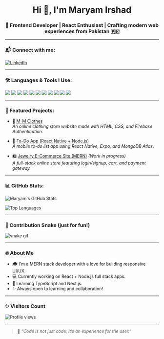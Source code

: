 <h1 align="center">Hi 👋, I'm Maryam Irshad</h1>
<h3 align="center">🚀 Frontend Developer | React Enthusiast | Crafting modern web experiences from Pakistan 🇵🇰</h3>

---

### 📬 Connect with me:

[![LinkedIn](https://img.shields.io/badge/-LinkedIn-0077B5?style=flat&logo=linkedin&logoColor=white)](https://www.linkedin.com/in/maryam-irshad-720179357/)
<!-- Add more links like portfolio or email if needed -->

---

### 🛠 Languages & Tools I Use:

<p align="left">
  <img src="https://img.shields.io/badge/HTML5-E34F26?style=flat&logo=html5&logoColor=white"/>
  <img src="https://img.shields.io/badge/CSS3-1572B6?style=flat&logo=css3&logoColor=white"/>
  <img src="https://img.shields.io/badge/JavaScript-F7DF1E?style=flat&logo=javascript&logoColor=black"/>
  <img src="https://img.shields.io/badge/TailwindCSS-38B2AC?style=flat&logo=tailwind-css&logoColor=white"/>
  <img src="https://img.shields.io/badge/Bootstrap-7952B3?style=flat&logo=bootstrap&logoColor=white"/>
  <img src="https://img.shields.io/badge/React-61DAFB?style=flat&logo=react&logoColor=black"/>
  <img src="https://img.shields.io/badge/Node.js-339933?style=flat&logo=node.js&logoColor=white"/>
  <img src="https://img.shields.io/badge/Express.js-000000?style=flat&logo=express&logoColor=white"/>
  <img src="https://img.shields.io/badge/MongoDB-47A248?style=flat&logo=mongodb&logoColor=white"/>
  <img src="https://img.shields.io/badge/Firebase-FFCA28?style=flat&logo=firebase&logoColor=black"/>
  <img src="https://img.shields.io/badge/Visual%20Studio%20Code-007ACC?style=flat&logo=visual-studio-code&logoColor=white"/>
</p>

---

### 📌 Featured Projects:

- 🔗 [M-M Clothes](https://maryamirshad22.github.io/M-M-Clothes/)  
  *An online clothing store website made with HTML, CSS, and Firebase Authentication.*

- 📱 [To-Do App (React Native + Node.js)](https://github.com/your_todo_app_link)  
  *A mobile to-do list app using React Native, Expo, and MongoDB Atlas.*

- 🛍️ [Jewelry E-Commerce Site (MERN)](https://github.com/your_ecommerce_project) *(Work in progress)*  
  *A full-stack online store featuring login/signup, cart, and payment gateway.*

---

### 📊 GitHub Stats:

<p align="left">
  <img src="https://github-readme-stats.vercel.app/api?username=maryamirshad22&show_icons=true&theme=dark" alt="Maryam's GitHub Stats" />
</p>

<p align="left">
  <img src="https://github-readme-stats.vercel.app/api/top-langs/?username=maryamirshad22&layout=compact&theme=dark" alt="Top Languages" />
</p>

---

### 🐍 Contribution Snake (just for fun!)

![snake gif](https://github.com/maryamirshad22/maryamirshad22/blob/output/github-contribution-grid-snake.svg)

---

### 🔥 About Me

- 🎓 I'm a MERN stack developer with a love for building responsive UI/UX.
- 💻 Currently working on React + Node.js full stack apps.
- 🌱 Learning TypeScript and Next.js.
- ✨ Always open to learning and collaboration!

---

### ✨ Visitors Count

![Profile views](https://komarev.com/ghpvc/?username=maryamirshad22&label=Profile%20views&color=0e75b6&style=flat)

---

> 💬 *“Code is not just code; it’s an experience for the user.”*

